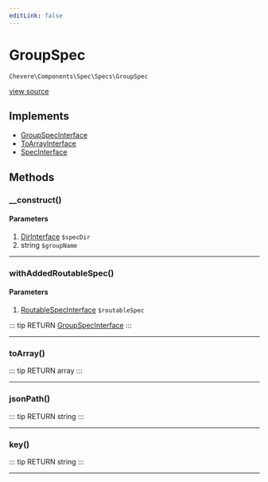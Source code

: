```yaml
---
editLink: false
---
```


# GroupSpec

`Chevere\Components\Spec\Specs\GroupSpec`

[view source](https://github.com/chevere/chevere/blob/master/Spec/Specs/GroupSpec.php)

## Implements

- [GroupSpecInterface](../../../Interfaces/Spec/Specs/GroupSpecInterface.md)
- [ToArrayInterface](../../../Interfaces/Common/ToArrayInterface.md)
- [SpecInterface](../../../Interfaces/Spec/SpecInterface.md)

## Methods

### __construct()

#### Parameters

1. [DirInterface](../../../Interfaces/Filesystem/DirInterface.md) `$specDir`
2. string `$groupName`

---

### withAddedRoutableSpec()

#### Parameters

1. [RoutableSpecInterface](../../../Interfaces/Spec/Specs/RoutableSpecInterface.md) `$routableSpec`

::: tip RETURN
[GroupSpecInterface](../../../Interfaces/Spec/Specs/GroupSpecInterface.md)
:::

---

### toArray()

::: tip RETURN
array
:::

---

### jsonPath()

::: tip RETURN
string
:::

---

### key()

::: tip RETURN
string
:::

---
